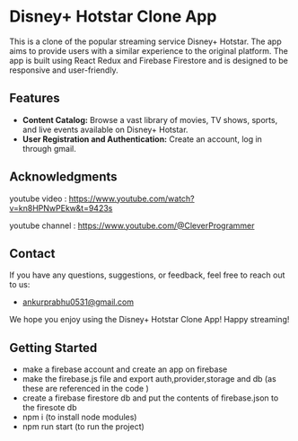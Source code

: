 
# Disney+ Hotstar Clone App

This is a clone of the popular streaming service Disney+ Hotstar. The app aims to provide users with a similar experience to the original platform. The app is built using React Redux and Firebase Firestore and is designed to be responsive and user-friendly.

## Features

- **Content Catalog:** Browse a vast library of movies, TV shows, sports, and live events available on Disney+ Hotstar.
- **User Registration and Authentication:** Create an account, log in through gmail.




## Acknowledgments

youtube video : https://www.youtube.com/watch?v=kn8HPNwPEkw&t=9423s

youtube channel : https://www.youtube.com/@CleverProgrammer

## Contact

If you have any questions, suggestions, or feedback, feel free to reach out to us:

- ankurprabhu0531@gmail.com

We hope you enjoy using the Disney+ Hotstar Clone App! Happy streaming!
## Getting Started
  - make a firebase account and create an app on firebase
  - make the firebase.js file and export auth,provider,storage and db (as these are referenced in the code )
  - create a firebase firestore db and put the contents of firebase.json to the firesote db
  - npm i (to install node modules)
  - npm run start (to run the project)












